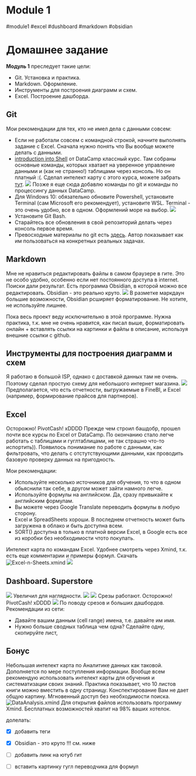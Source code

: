 # Module 1
#module1 #excel #dushboard #markdown #obsidian 

# Домашнее задание

**Модуль 1** преследует такие цели:
- Git. Установка и практика.
- Markdown. Оформление.
- Инструменты для построения диаграмм и схем.
- Excel. Построение дашборда.
## Git
Мои рекомендации для тех, кто не имел дела с данными совсем:
- Если не работали совсем с командной строкой, начните выполнять задание с Excel. Сначала нужно понять что Вы вообще можете делать с данными.
- [introduction into Shell](https://www.datacamp.com/courses/introduction-to-shell-for-data-science) от DataCamp классный курс. Там собраны основные команды, которых хватает на уверенное управление данными и (как не странно!) таблицами через консоль. Но он платный :(. Сделал интелект карту с этого курса, можете забрать [тут](cli/CLI.xmind).
![](cli/snap_screen_2022121712414455555555.png) Позже я еще сюда добавлю команды по git и команды по процессингу данных DataCamp.
- Для Windows 10: обязательно обновите Powershell, установите Terminal (сам Microsoft его рекомендует), установите WSL. Terminal - это очень удобно, все в одном. Оформлений море на выбор.
![](_att/snap_screen_20230129004529%201.png)
- Установите Git Bash.
- Старайтесь все обновления в свой репозиторий делать через консоль первое время.
- Превосходные материалы по git есть [здесь](). Автор показывает как им пользоваться на конкретных реальных задачах.


## Markdown
Мне не нравиться редактировать файлы в самом браузере в гите. Это не особо удобно, особенно если нет постоянного доступа в internet.
Поиски дали результат. Есть программа Obsidian, в которой можно все редактировать. Obsidian - это реально круто. 
![](_att/snap_screen_20230129003746.png)
В разметке маркдаун большие возможности, Obsidian рсширяет форматирование. Не хотите, не используйте лишнее.

Пока весь проект веду исключительно в этой программе. Нужна практика, т.к. мне не очень нравится, как писал выше, форматировать онлайн + вставлять ссылки на картинки и файлы в описание, используя внешние ссылки с github. 

## Инструменты для построения диаграмм и схем
Я работаю в большой ISP, однако с доставкой данных там не очень. Поэтому сделал простую схему для небольшого интернет магазина. 
![](draw_webstore.png)
Предполагается, что есть отчетности, выгружаемые в FineBI, и Excel (например, формирование прайсов для партнеров).

## Excel
Осторожно! PivotCash! xDDDD
Прежде чем строил башдобр, прошел почти все курсы по Excel от DataCamp. По окончанию стало легче работать с таблицами и гуглтаблицами, не так страшно что-то испортить)). Появилось понимание по работе с данными, как фильтровать, что делать с отстутствующими данными, как проводить базовую проверку данных на пригодность.

Мои рекомендации:
- Используйте несколько источников для обучения, то что в одном обьяснили так себе, в другом может зайти намного легче.
- Используйте формулы на английском. Да, сразу привыкайте к английским формулам.
- Вы можете через Google Translate переводить формулы в любую сторону. 
- Excel и SpreadSheets хороши. В последнем отчетность может быть загружена в облако и быть доступна всем.
- SORT() доступна в только в платной версии Excel, в Google есть все из коробки без необходимости чтото покупать.

Интелект карта по командам Excel. Удобнее смотреть через Xmind, т.к. есть еще комментарии и примеры формул. Скачать ![Excel-n-Sheets.xmind](Excel/Excel-n-Sheets.xmind)
![](_att/snap_screen_20230129132531.png)

## Dashboard. Superstore
![](Excel/_att/snap_screen_20230128185118.png) 
Увеличил для наглядности.
![](Excel/_att/snap_screen_20230128185313.png)
![](Excel/_att/snap_screen_20230128185357.png)
Срезы работают. Осторожно! PivotCash! xDDDD
![](Excel/_att/snap_screen_20230128185538.png)
По поводу срезов и больших дашбордов. Рекомендации из сети:
- Давайте вашим данным (cell range) имена, т.е. давайте им имя.
- Нужно больше сводных таблица чем одна? Сделайте одну, скопируйте лист,

## Бонус
Небольшая интелект карта по Аналитике данных как таковой. Дополняется по мере поступления информации.
Вообще всем рекомендую использовать интелект карты для обучения и систематизации своих знаний. Практика показывает, что 10 листов книги можно вместить в одну страницу. Конспектирование Вам не дает общую картину. Мгновенный доступ без необходимости поиска.
![DataAnalysis.xmind](DataAnalysis.xmind)
Для открытия файлов использовать программу Xmind. Бесплатных возможностей хватит на 98% ваших хотелок.







долелать:
- [x] добавить теги
- [x] Obsidian - это круто !!! см. ниже
- [ ] добавить линк на ютуб гит
- [ ] вставить картинку гугл переводчика для формул

